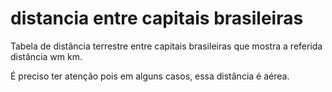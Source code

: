 # distancia entre capitais brasileiras 
Tabela de distância terrestre entre capitais brasileiras  que mostra a referida distância wm km.

É preciso ter atenção pois em alguns casos, essa distância é aérea.
